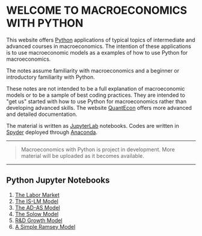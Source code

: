 # WELCOME TO MACROECONOMICS WITH PYTHON

This website offers [Python](https://www.python.org/) applications of typical topics of intermediate and advanced courses in macroeconomics. The intention of these applications is to use macroeconomic models as a examples of how to use Python for macroeconomics.

The notes assume familiarity with macroeconomics and a beginner or introductory familiarity with Python.

These notes are not intended to be a full explanation of macroeconomic models or to be a sample of best coding practices. They are intended to "get us" started with how to use Python for macroeconomics rather than developing advanced skills. The website [QuantEcon](https://quantecon.org/) offers more advanced and detailed documentation.

The material is written as [JupyterLab](https://jupyter.org/) notebooks. Codes are written in [Spyder](https://www.spyder-ide.org/) deployed through [Anaconda](https://anaconda.org/).

---

> Macroeconomics with Python is project in development. More material will be uploaded as it becomes available.

---

## Python Jupyter Notebooks

1. [The Labor Market][1]
2. [The IS-LM Model][2]
3. [The AD-AS Model][3]
4. [The Solow Model][4]
5. [R&D Growth Model][5]
6. [A Simple Ramsey Model][6]

<!-- LINKS TO JUPYTER NOTEBOOKS -->
[1]: <https://www.ncachanosky.com/uploads/7/4/7/8/7478847/labor_market.html>

[2]: <https://www.ncachanosky.com/uploads/7/4/7/8/7478847/is-lm_model.html>

[3]: <https://www.ncachanosky.com/uploads/7/4/7/8/7478847/ad-as_model.html>

[4]: <https://www.ncachanosky.com/uploads/7/4/7/8/7478847/solow_model.html>

[5]: <https://www.ncachanosky.com/uploads/7/4/7/8/7478847/r_d_growth_model.html>

[6]: <https://www.ncachanosky.com/uploads/7/4/7/8/7478847/a_simple_ramsey_model.html>
